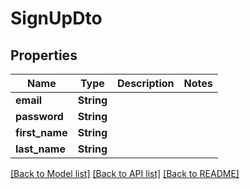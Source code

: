 # SignUpDto

## Properties

Name | Type | Description | Notes
------------ | ------------- | ------------- | -------------
**email** | **String** |  | 
**password** | **String** |  | 
**first_name** | **String** |  | 
**last_name** | **String** |  | 

[[Back to Model list]](../README.md#documentation-for-models) [[Back to API list]](../README.md#documentation-for-api-endpoints) [[Back to README]](../README.md)


